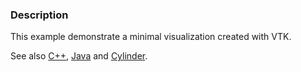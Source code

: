 ### Description
This example demonstrate a minimal visualization created with VTK.

See also [C++](/Cxx/Rendering/CylinderRenderingProperties), [Java](/Java/Cylinder) and [Cylinder](/Python/Cylinder).

